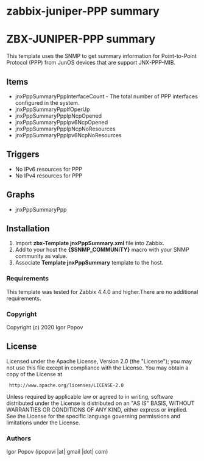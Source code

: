 # zabbix-juniper-PPP summary
 
ZBX-JUNIPER-PPP summary
==============

This template uses the SNMP to get summary information for Point-to-Point Protocol (PPP) from JunOS devices that are support JNX-PPP-MIB.


Items
-----
  * jnxPppSummaryPppInterfaceCount - The total number of PPP interfaces configured in the system.
  * jnxPppSummaryPppIfOperUp
  * jnxPppSummaryPppIpNcpOpened
  * jnxPppSummaryPppIpv6NcpOpened
  * jnxPppSummaryPppIpNcpNoResources
  * jnxPppSummaryPppIpv6NcpNoResources

Triggers
--------
  * No IPv6 resources for PPP
  * No IPv4 resources for PPP

Graphs
------
  * jnxPppSummaryPpp

Installation
------------

1. Import **zbx-Template jnxPppSummary.xml** file into Zabbix.
2. Add to your host the **{$SNMP_COMMUNITY}** macro with your SNMP community as value.
3. Associate **Template jnxPppSummary** template to the host.

### Requirements

This template was tested for Zabbix 4.4.0 and higher.There are no additional requirements.

### Copyright

  Copyright (c) 2020 Igor Popov

License
-------
   Licensed under the Apache License, Version 2.0 (the "License");
   you may not use this file except in compliance with the License.
   You may obtain a copy of the License at

     http://www.apache.org/licenses/LICENSE-2.0

   Unless required by applicable law or agreed to in writing, software
   distributed under the License is distributed on an "AS IS" BASIS,
   WITHOUT WARRANTIES OR CONDITIONS OF ANY KIND, either express or implied.
   See the License for the specific language governing permissions and
   limitations under the License.

### Authors

  Igor Popov
  (ipopovi |at| gmail |dot| com)
